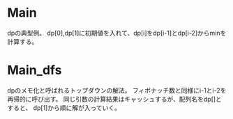# Main
dpの典型例。
dp[0],dp[1]に初期値を入れて、dp[i]をdp[i-1]とdp[i-2]からminを計算する。

# Main_dfs
dpのメモ化と呼ばれるトップダウンの解法。
フィボナッチ数と同様にi-1とi-2を再帰的に呼び出す。
同じ引数の計算結果はキャッシュするが、配列名をdp[]とすると、
dp[1]から順に解が入っていく。
